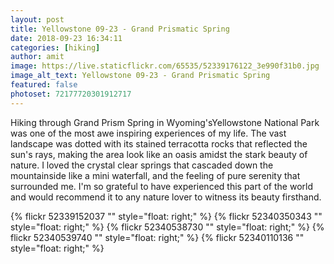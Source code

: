 ```yaml
---
layout: post
title: Yellowstone 09-23 - Grand Prismatic Spring
date: 2018-09-23 16:34:11
categories: [hiking]
author: amit
image: https://live.staticflickr.com/65535/52339176122_3e990f31b0.jpg
image_alt_text: Yellowstone 09-23 - Grand Prismatic Spring
featured: false
photoset: 72177720301912717
---
```



Hiking through Grand Prism Spring in Wyoming'sYellowstone National Park was one of the most awe inspiring experiences of my life. The vast landscape was dotted with its stained terracotta rocks that reflected the sun's rays, making the area look like an oasis amidst the stark beauty of nature. I loved the crystal clear springs that cascaded down the mountainside like a mini waterfall, and the feeling of pure serenity that surrounded me. I'm so grateful to have experienced this part of the world and would recommend it to any nature lover to witness its beauty firsthand.

{% 
  flickr 52339152037 "" style="float: right;"
   %}
{% 
  flickr 52340350343 "" style="float: right;"
   %}
{% 
  flickr 52340538730 "" style="float: right;"
   %}
{% 
  flickr 52340539740 "" style="float: right;"
   %}
{% 
  flickr 52340110136 "" style="float: right;"
   %}

  
